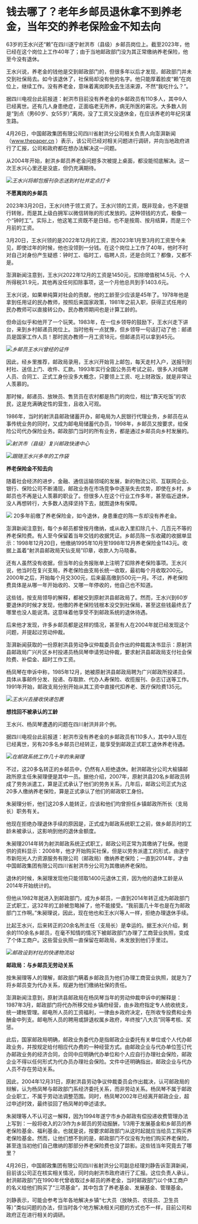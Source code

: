 # 钱去哪了？老年乡邮员退休拿不到养老金，当年交的养老保险金不知去向

63岁的王水兴还“赖”在四川遂宁射洪市（县级）乡邮员岗位上。截至2023年，他已经在这个岗位上工作40年了；由于当地邮政部门没为其正常缴纳养老保险，他至今没有退休。

王水兴说，养老金的钱他是交到邮政部门的，但很多年以后才发现，邮政部门并未交到社保局去。如今该退休了，社保局却没有他的名字。他只能厚着脸皮“赖”在岗位上，继续工作。没有养老金，意味着离岗即失去生活来源，不然“我吃什么？”。

据四川电视台此前报道：射洪市目前没有养老金的乡邮政员有110多人，其中9人已经离世。还有几人身患绝症，正面临老无所养，病无所医的窘况。大多数人则是“到点（男60岁、女55岁）”离岗，没了工资又没退休金，在应该养老的年纪另谋生路。

4月26日，中国邮政集团有限公司四川省射洪分公司相关负责人向澎湃新闻（www.thepaper.cn
）表示，该公司已经对相关问题进行调研，并向当地政府进行了汇报，公司和政府都在想办法解决这一问题。

从2004年开始，射洪乡邮员养老金问题多次被提上桌面，都没能彻底解决。这一次王水兴心里还是没底，但仍充满期待。

![](https://inews.gtimg.com/om_bt/Ouz1lnlFlND5vx1HGmkKHAcTk6qvIbSAoZLYWgj6zkbCsAA/1000)_王水兴将邮包报刊杂志送到村社并定点打卡_

**不愿离岗的乡邮员**

2023年3月20日，王水兴终于领工资了。王水兴领的工资，既非现金，也不是银行转账，而是其上级白拥军以微信转账的形式发放的。这种领钱的方式，极像一个“钟时工”。实际上，他这笔工资既不是日结，也不是按周、按月结算，而是三个月前的工资。

3月20日，王水兴领的是2022年12月的工资，而2023年1月至3月的工资至今未见，即使过年的时候，他也没领到一分钱。在这个岗位上工作了40年，他时不时对自己对身份产生疑惑：钟时工、临时工，临聘人员，还是合同工？都像，又都不是。

澎湃新闻注意到，王水兴2022年12月的工资是1450元，扣除增值税14.5元、个人所得税31.9元，其他再没任何扣除事项，这一个月他总共到手1403.6元。

王水兴说，如果单纯算对社会的贡献，他的工龄至少应该是45年了。1978年他是拿到任用证的民办教师，按照后来国家政策，1981年之前入职，获得正式任用的民办教师可以直接转公办。民办教师期间也是计算工龄的。

但命运似乎和他开了一个玩笑。1983年，在一位乡领导的鼓励下，王水兴走下讲台，来到乡村邮递员岗位上。当时他有一点犹豫，但乡领导一句话打动了他：邮递员是国家工作人员！那时民办教师一月工资18元，但邮递员可以拿到45元。

![](https://inews.gtimg.com/om_bt/OwFHjYjDfYtaYzpnYDOjILUbkaEXWQG1BQ8OR_OYpJCjoAA/1000)_乡邮员王水兴曾经的证件_

因此，经乡里推荐，邮政局录用，王水兴开始背上邮包，每天走村入户，送报刊到村社、送信上门、收件、汇款。1993年实行全国公务员考试之前，很多人对临聘人员、合同工、正式工身份没多大概念，只要领上工资、吃上财政饭，就是非常让人羡慕的。

那时候，邮递员、放映员、售货员在农村都是热门的岗位，相比“靠天吃饭”的农民，这是充满确定性的营生，且收入可观。

1986年，当时的射洪县邮政储蓄开办，邮电局为人民银行代理业务，乡邮员在从事传统业务的同时，又成为邮电局储蓄代办员，1998年，乡邮员又按要求，给保险公司代办保险业务。邮政部门当时的所有业务，都是通过乡邮员向乡村发展的。

![](https://inews.gtimg.com/om_bt/OnwS_EQjm_NsBkH4kz7meSfBEqEH_0UyOHLmLX10r5w88AA/1000)_射洪市（县级）复兴邮政快递中心_

![](https://inews.gtimg.com/om_bt/OklOwFl_y1hpXryLirvIPoNOi_7-R9HuRxWg_tYC0O1uAAA/1000)_跟随王水兴多年的工作袋_

**养老保险金不知去向**

随着社会经济的进步，金融、通信运输领域的发展，新的物流公司、互联网企业、银行、保险公司不断涌现，邮政业务在市场竞争中逐渐失去优势，即使在乡村，乡邮员也不再是让人羡慕的职业了。但很多人在这个行业工作多年，甚至临近退休，没人再想转行，大多数人选择坚持下去，就图退休有保障。

![](https://inews.gtimg.com/om_bt/OUW8MM2zb_f7jzZqbxExsF2UDeSThCY3udRZFpjSXZJVIAA/1000)
20多年前缴了养老保险金，如今退休，身患重症的陈一东却没有养老金。

澎湃新闻注意到，每个乡邮员都曾按月缴纳，或从收入里扣除几十、几百元不等的养老保险费。有人至今保留着当年交钱的收据凭证。乡邮员陈一东收藏的收据单显示：1998年12月20日，他缴纳1995年10月至1998年12月养老保险金1143元。收据上盖着“射洪县邮政局天仙支局”印章，收款人为马晓春。

还有人虽然没有收据，但当年的业务报账单上注明了扣除养老保险事项。王水兴说，他当时在复兴支局，养老保险由支局长统一收取，最初每个月收取200元。2000年之后，开始每个月交300元，后来最高缴到500元一月。不过，养老保险费具体是从哪一年开始收的、又哪一年停收的，他自己也不知道。

这些钱，按支局领导的解释，都被交到原射洪县邮政局了。然而，王水兴到60岁要退休的时候才发现，他缴的养老保险钱根本没交到社保局，甚至这些钱最终去了哪里也没人能说清。这意味着他享受不到邮政系统的退休待遇。

后来他才发现，许多乡邮员都是这样的情况，甚至有人在2004年就已经发现这个问题，并提起过劳动仲裁。

澎湃新闻获取的一份原射洪县劳动争议仲裁委员会作出的仲裁裁决书显示：原射洪县邮政局广兴片区乡村投递员杨凤琴申请劳动仲裁，要求射洪县邮政局支付社会保险费、补偿金、超时工作工资。

杨凤琴在申诉中称，1985年12月，她被原射洪县邮政局聘为广兴邮政所投递员，具体从事邮件分发、投递、存取款、代办人寿保险、收揽报刊、杂志订送等工作。1991年开始，邮政支局分别开始从其工资中直接代扣养老、医疗保险费135元。

![](https://inews.gtimg.com/om_bt/Op-d76-iQrsZzM99jW8c9ZPSmUYz7smy-NykmAPRQfMbUAA/1000)_王水兴去接收快递包裹_

**想找回不被承认的工龄**

王水兴、杨凤琴遭遇的问题在四川射洪并非个例。

据四川电视台此前报道：射洪市没有养老金的乡邮政员有110多人，其中9人现在已经离世，另有20多名乡邮员已经转正，能享受到邮政正式职工退休养老待遇。

![](https://inews.gtimg.com/om_bt/OXcEMCp_w0uKnWLRiXfcRg1W4JApdE1ZJdKoTJglaq1-gAA/1000)_在邮政系统工作几十年的朱昶理_

不过，这20多名转正的乡邮员中，仍然有人拒绝退休。射洪邮政分公司大榆镇邮政所原主任朱昶理便是其中一员。据他介绍，2007年，原射洪县20名乡邮政员转成了劳务派遣工，算是正式承认了他们的劳务关系，几年后，邮政公司正式为这20多人缴纳养老保险，算是正式承认了他们的邮政职工身份。

朱昶理分析，他们这20多人能转正，应该和他们均曾担任乡镇邮政所所长（支局长）职务有关。

他现在拒绝办理退休手续的原因是，正式成为邮政系统职工之前，做乡邮员时的工龄未被承认，这影响到他的退休金额度。

朱昶理2014年转为射洪邮政系统正式职工，邮政公司正常为其缴纳了社保。他提供的资料显示：2008年，他才开始购买社保，但是以劳务派遣工的形式，由遂宁市新阳光人力资源服务有限公司（邮政局）缴纳养老保险；一直到2014年，才由中国邮政集团有限公司四川省射洪市分公司为其缴纳养老保险。

退休的时候，朱昶理发现他只能领取1400元退休工资，因为他的退休工龄是从2014年开始统计的。

但他从1982年就进入到邮政部门，成为乡邮员，一直到2014年转正成为邮政部门正式职工，这32年的工龄被忽略掉了，他不能接受。“我前面几十年也是在为邮政部门工作啊。”朱昶理说，因此，现在他也和王水兴等人一样，拒绝办理退休手续。

比起王水兴，后来转正的20余名所主任（支局长）是幸运的。据王水兴介绍，剩余的110余名乡邮员，在毫不知情的情况下被邮政部门办理了工商营业执照，变成了个体工商户。这些营业执照一直保留在邮政局，未发放到他们手里过。

![](https://inews.gtimg.com/om_bt/OzQ-3wSVwYXV1NqnGW9tcKnPmQxwd-Nmwr60o23ZrnXGAAA/1000)_邮政设到村社的快递物流站_

**邮政局：与乡邮员无劳动关系**

按朱昶理等人的理解，邮政部门瞒着乡邮政员为他们办理工商营业执照，就是为了将乡邮员变为代办关系，规避为他们缴纳社保的责任。

澎湃新闻注意到，原射洪县邮政局在杨凤琴当年的劳动仲裁申诉中的解释是：1987年3月，邮政部门将代办所移交给乡镇府经营，由乡政府指定专人统收统支，统一建帐管理。邮电所人员的工资福利，一律由乡政府决定，在所收专投费和业务酬金中列支。邮电所人员的聘用或辞退权属乡政府，年终按“八大员”同等考核、奖惩。

此后，国家邮政局明确，邮政业务委代办是指邮政企业委托有关单位或个人代办邮政业务，并按规定给付相应代办费的一种经营方式。由邮政企业与代办单位签订代办邮政业务的经济合同，合同中应明确代办单位和个人应自行办理社会保险，邮政企业不得以任何形式为代办员办理社会保险。文件中还明确指出，邮政企业与代办人员不存在劳动关系。

因此，2004年12月31日，原射洪县劳动争议仲裁委员会作出裁决，认可邮政局的辩解，认为杨凤琴与邮政部门系经济委托关系，而非劳动关系。杨凤琴不属于邮政企业职工，不属于劳动法调整范围。同时，杨凤琴2002年已经离开邮政企业，超过申述时效，最终驳回了杨凤琴的申述请求。

朱昶理等人不认可这一解释，因为1994年遂宁市乡办邮政有偿投递收费管理办法上写到：一般将收入的2/3作为乡邮员的劳动报酬，1/3用于发展基金和乡邮员的养老保险基金、福利基金。也就是说，按要求邮政部门从这时起就应当给员工购买养老保险基金。然而，让他们想不到的是，邮政部门不仅没有为他们购买养老保险，甚至连当初他们自己缴纳的那部分养老保险费也没了踪影。这些钱当年究竟去了哪里？

4月26日，中国邮政集团有限公司四川省射洪分公司副总经理刘静告诉澎湃新闻，目前该公司正在核实相关情况，同时向射洪市政府进行了汇报。这位负责人承认，射洪邮政部门在1990年代曾收取过乡邮员的养老金，当时邮政部门以个体工商户的名义给他们购买了“三项基金”，其中包含了养老基金、发展基金、管理基金。

刘静表示，可能会参考当年各地解决乡镇“七大员（放映员、农技员、卫生员等）”类似问题的办法，但当时各个地方解决相关问题的方式也不一样，目前公司和政府正在进行相关的调研。

